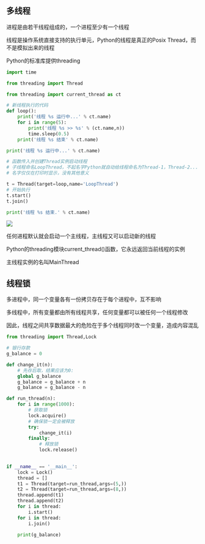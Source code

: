 <!--
 * @Description: 
 * @Version: 1.0
 * @Autor: DaLao
 * @Email: dalao_li@163.com
 * @Date: 2021-01-26 11:01:43
 * @LastEditors: DaLao
 * @LastEditTime: 2021-12-18 00:41:12
-->

## 多线程

进程是由若干线程组成的，一个进程至少有一个线程

线程是操作系统直接支持的执行单元，Python的线程是真正的Posix Thread，而不是模拟出来的线程

Python的标准库提供threading

```py
import time

from threading import Thread

from threading import current_thread as ct

# 新线程执行的代码
def loop():
    print('线程 %s 运行中...' % ct.name)
    for i in range(5):
        print('线程 %s >> %s' % (ct.name,n))
        time.sleep(0.5)       
    print('线程 %s 结束' % ct.name)

print('线程 %s 运行中...' % ct.name)

# 函数传入并创建Thread实例启动线程
# 子线程命名LoopThread，不起名字Python就自动给线程命名为Thread-1，Thread-2...
# 名字仅仅在打印时显示，没有其他意义

t = Thread(target=loop,name='LoopThread')
# 开始执行
t.start()
t.join()

print('线程 %s 结束.' % ct.name)
```

![](https://cdn.hurra.ltd/img/20211217234005.png)

任何进程默认就会启动一个主线程，主线程又可以启动新的线程

Python的threading模块current_thread()函数，它永远返回当前线程的实例  

主线程实例的名叫MainThread

## 线程锁

多进程中，同一个变量各有一份拷贝存在于每个进程中，互不影响
  
多线程中，所有变量都由所有线程共享，任何变量都可以被任何一个线程修改
    
因此，线程之间共享数据最大的危险在于多个线程同时改一个变量，造成内容混乱

```py
from threading import Thread,Lock

# 银行存款
g_balance = 0

def change_it(n):
    # 先存后取，结果应该为0:
    global g_balance
    g_balance = g_balance + n
    g_balance = g_balance - n

def run_thread(n):
    for i in range(1000):
        # 获取锁
        lock.acquire()
        # 确保锁一定会被释放
        try:
            change_it(i)
        finally:
            # 释放锁
            lock.release()
        

if __name__ == '__main__':
    lock = Lock()
    thread = []
    t1 = Thread(target=run_thread,args=(5,))
    t2 = Thread(target=run_thread,args=(8,))
    thread.append(t1)
    thread.append(t2)
    for i in thread:
        i.start()
    for i in thread:
        i.join()
    
    print(g_balance)
```
